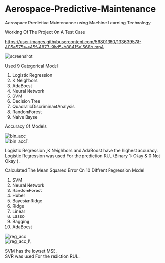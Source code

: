 # Aerospace-Predictive-Maintenance
Aerospace Predictive Maintenance using Machine Learning Technology

Working Of The Project On A Test Case



https://user-images.githubusercontent.com/56801360/133639578-405e575a-e45f-4877-9bd5-b88415e1568b.mp4


![screenshot](https://user-images.githubusercontent.com/56801360/133636708-49554128-35e5-4d6d-8b67-0a26c2c136dc.png)


Used 9 Categorical Model

1. Logistic Regression	
2. K Neighbors	
3. AdaBoost	
4. Neural Network	
5. SVM
6. Decision Tree	
7. QuadraticDiscriminantAnalysis	
8. RandomForest	
9. Naive Bayse

Accuracy Of Models

![bin_acc](https://user-images.githubusercontent.com/56801360/133324865-602e45cc-9c9c-4dac-b931-b3ac24f87edd.png) \
![bin_acc1](https://user-images.githubusercontent.com/56801360/133324869-47df27e2-534b-4121-abe1-d309cde8704e.png)\

Logistic Regression	,K Neighbors and AdaBoost	have the highest accuracy.\
Logistic Regression was used For the prediction RUL (Binary 1: Okay & 0:Not Okay ).

Calculated The Mean Squared Error On 10 Diffrent Regression Model

1. SVM	
2. Neural Network	
3. RandomForest	
4. Huber	
5. BayesianRidge	
6. Ridge	
7. Linear	
8. Lasso	
9. Bagging	
10. AdaBoost

![reg_acc](https://user-images.githubusercontent.com/56801360/133324872-9b33f8b8-f324-4289-92f1-fd037c63cc6c.png)\
![reg_acc_1](https://user-images.githubusercontent.com/56801360/133324875-eb8025a1-76b6-4eb7-9583-774e9b705ab0.png)\

SVM has the lowset MSE.\
SVR was used For the rediction RUL.
